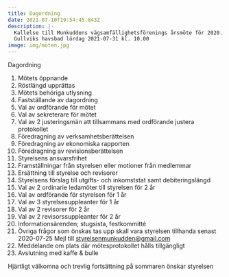 ```yaml
---
title: Dagordning
date: 2021-07-10T19:54:45.843Z
description: |-
  Kallelse till Munkuddens vägsamfällighetsförenings årsmöte för 2020.
  Gullviks havsbad lördag 2021-07-31 kl. 10.00
image: img/möten.jpg
---
```

Dagordning
1. Mötets öppnande
2. Röstlängd upprättas
3. Mötets behöriga utlysning
4. Fastställande av dagordning
5. Val av ordförande för mötet
6. Val av sekreterare för mötet
7. Val av 2 justeringsmän att tillsammans med ordförande justera protokollet
8. Föredragning av verksamhetsberättelsen
9. Föredragning av ekonomiska rapporten
10. Föredragning av revisionsberättelsen
11. Styrelsens ansvarsfrihet
12. Framställningar från styrelsen eller motioner från medlemmar
13. Ersättning till styrelse och revisorer
14. Styrelsens förslag till utgifts- och inkomststat samt debiteringslängd
15. Val av 2 ordinarie ledamöter till styrelsen för 2 år
16. Val av ordförande för styrelsen för 1 år
17. Val av 3 styrelsesuppleanter för 1 år
18. Val av 2 revisorer för 2 år
19. Val av 2 revisorssuppleanter för 2 år
20. Informationsärenden; stugsista, festkommitté
21. Övriga frågor som önskas tas upp skall vara styrelsen tillhanda senast 2020-07-25 
Mejl till styrelsenmunkudden@gmail.com
22. Meddelande om plats där mötesprotokollet hålls tillgängligt
23. Avslutning med kaffe & bulle


Hjärtligt välkomna och trevlig fortsättning på sommaren önskar styrelsen

